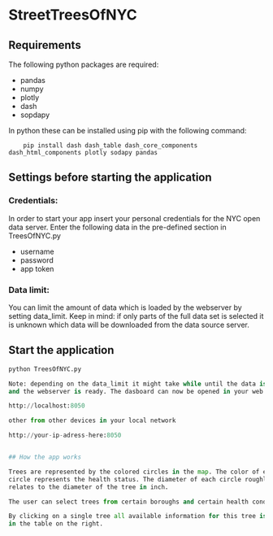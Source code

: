 # StreetTreesOfNYC

## Requirements

The following python packages are required:
 - pandas
 - numpy
 - plotly
 - dash
 - sopdapy
 
In python these can be installed using pip with the following command:
 
        pip install dash dash_table dash_core_components dash_html_components plotly sodapy pandas
 

## Settings before starting the application

### Credentials:

In order to start your app insert your personal credentials for the NYC open
data server. Enter the following data in the pre-defined section in TreesOfNYC.py
 - username
 - password
 - app token


### Data limit:

You can limit the amount of data which is loaded by the webserver by setting
data_limit. Keep in mind: if only parts of the full data set is selected it is unknown
which data will be downloaded from the data source server.


## Start the application 

```python
python TreesOfNYC.py

Note: depending on the data_limit it might take while until the data is loaded 
and the webserver is ready. The dasboard can now be opened in your web browser:

http://localhost:8050

other from other devices in your local network

http://your-ip-adress-here:8050


## How the app works

Trees are represented by the colored circles in the map. The color of each
circle represents the health status. The diameter of each circle roughly 
relates to the diameter of the tree in inch. 

The user can select trees from certain boroughs and certain health conditions.

By clicking on a single tree all available information for this tree is shown
in the table on the right.

